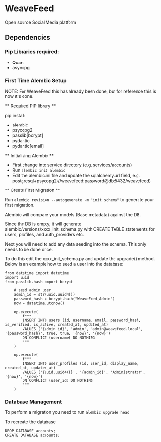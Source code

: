 # WeaveFeed
Open source Social Media platform

## Dependencies

### Pip Libraries required:
* Quart
* asyncpg

### First Time Alembic Setup

NOTE: For WeaveFeed this has already been done, but for reference
      this is how it's done.

** Required PIP library **

pip install:
* alembic
* psycopg2
* passlib[bcrypt]
* pydantic
* pydantic[email]

** Initialising Alembic **

* First change into service directory (e.g. services/accounts)
* Run `alembic init alembic`
* Edit the alembic.ini file and update the sqlalchemy.url field,
  e.g. postgresql+psycopg2://weavefeed:password@db:5432/weavefeed)

** Create First Migration **

Run `alembic revision --autogenerate -m "init schema"` to generate
your first migration.

Alembic will compare your models (Base.metadata) against the DB.

Since the DB is empty, it will generate alembic/versions/xxxx_init_schema.py
with CREATE TABLE statements for users, profiles, and auth_providers etc.

Next you will need to add any data seeding into the schema. This only
needs to be done once.

To do this edit the xxxx_init_schema.py and update the upgrade() method.
Below is an example how to seed a user into the database:

```
from datetime import datetime
import uuid
from passlib.hash import bcrypt

    # seed admin user
    admin_id = str(uuid.uuid4())
    password_hash = bcrypt.hash("WeaveFeed_Admin")
    now = datetime.utcnow()

    op.execute(
        f"""
        INSERT INTO users (id, username, email, password_hash, is_verified, is_active, created_at, updated_at)
        VALUES ('{admin_id}', 'admin', 'admin@weavefeed.local', '{password_hash}', true, true, '{now}', '{now}')
        ON CONFLICT (username) DO NOTHING
        """
    )

    op.execute(
        f"""
        INSERT INTO user_profiles (id, user_id, display_name, created_at, updated_at)
        VALUES ('{uuid.uuid4()}', '{admin_id}', 'Administrator', '{now}', '{now}')
        ON CONFLICT (user_id) DO NOTHING
        """
    )
```

### Database Management

To perform a migration you need to run `alembic upgrade head`

To recreate the database

```
DROP DATABASE accounts;
CREATE DATABASE accounts;
```
